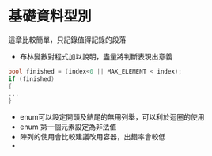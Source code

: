 # 基礎資料型別
這章比較簡單，只記錄值得記錄的段落
* 布林變數對程式加以說明，盡量將判斷表現出意義
```C++
bool finished = (index<0 || MAX_ELEMENT < index);
if (finished)
{
...
}
```
* enum可以設定開頭及結尾的無用列舉，可以利於迴圈的使用
* enum 第一個元素設定為非法值
* 陣列的使用會比較建議改用容器，出錯率會較低
* 

<!--stackedit_data:
eyJoaXN0b3J5IjpbOTEyMjgzNTQzLDIwODAyMDM2MzgsLTExNj
Q4NjA1MzQsLTEyMDA4NTY2NTVdfQ==
-->